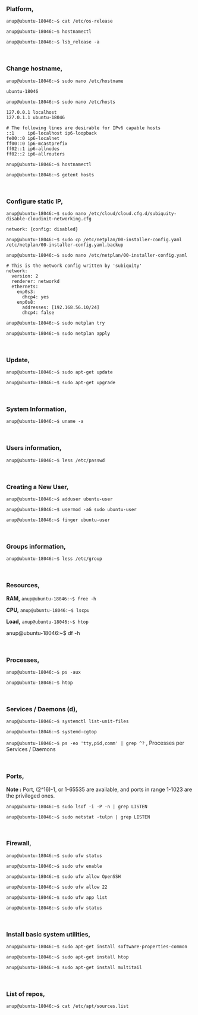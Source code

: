 ### Platform,

`anup@ubuntu-18046:~$ cat /etc/os-release`

`anup@ubuntu-18046:~$ hostnamectl`

`anup@ubuntu-18046:~$ lsb_release -a`

<br>

### Change hostname,

`anup@ubuntu-18046:~$ sudo nano /etc/hostname`

    ubuntu-18046

`anup@ubuntu-18046:~$ sudo nano /etc/hosts`

    127.0.0.1 localhost
    127.0.1.1 ubuntu-18046
    
    # The following lines are desirable for IPv6 capable hosts
    ::1     ip6-localhost ip6-loopback
    fe00::0 ip6-localnet
    ff00::0 ip6-mcastprefix
    ff02::1 ip6-allnodes
    ff02::2 ip6-allrouters

`anup@ubuntu-18046:~$ hostnamectl`

`anup@ubuntu-18046:~$ getent hosts`

<br>

### Configure static IP,

`anup@ubuntu-18046:~$ sudo nano /etc/cloud/cloud.cfg.d/subiquity-disable-cloudinit-networking.cfg`

    network: {config: disabled}


`anup@ubuntu-18046:~$ sudo cp /etc/netplan/00-installer-config.yaml /etc/netplan/00-installer-config.yaml.backup`

`anup@ubuntu-18046:~$ sudo nano /etc/netplan/00-installer-config.yaml`

    # This is the network config written by 'subiquity'
    network:
      version: 2
      renderer: networkd
      ethernets:
        enp0s3:
          dhcp4: yes
        enp0s8:
          addresses: [192.168.56.10/24]
          dhcp4: false

`anup@ubuntu-18046:~$ sudo netplan try`

`anup@ubuntu-18046:~$ sudo netplan apply`

<br>

### Update,

`anup@ubuntu-18046:~$ sudo apt-get update`

`anup@ubuntu-18046:~$ sudo apt-get upgrade`

<br>

### System Information,

`anup@ubuntu-18046:~$ uname -a`

<br>

### Users information,

`anup@ubuntu-18046:~$ less /etc/passwd`

<br>

### Creating a New User,

`anup@ubuntu-18046:~$ adduser ubuntu-user`

`anup@ubuntu-18046:~$ usermod -aG sudo ubuntu-user`

`anup@ubuntu-18046:~$ finger ubuntu-user`

<br>

### Groups information,

`anup@ubuntu-18046:~$ less /etc/group`

<br>

### Resources,

**RAM,** `anup@ubuntu-18046:~$ free -h`

**CPU,** `anup@ubuntu-18046:~$ lscpu`

**Load,** `anup@ubuntu-18046:~$ htop`

anup@ubuntu-18046:~$ df -h

<br>

### Processes,

`anup@ubuntu-18046:~$ ps -aux`

`anup@ubuntu-18046:~$ htop`

<br>

### Services / Daemons (d),

`anup@ubuntu-18046:~$ systemctl list-unit-files`

`anup@ubuntu-18046:~$ systemd-cgtop`

`anup@ubuntu-18046:~$ ps -eo 'tty,pid,comm' | grep ^?` , Processes per Services / Daemons

<br>

### Ports,

**Note :** Port, (2^16)-1, or 1-65535 are available, and ports in range 1-1023 are the privileged ones.

`anup@ubuntu-18046:~$ sudo lsof -i -P -n | grep LISTEN`

`anup@ubuntu-18046:~$ sudo netstat -tulpn | grep LISTEN`

<br>

### Firewall,

`anup@ubuntu-18046:~$ sudo ufw status`

`anup@ubuntu-18046:~$ sudo ufw enable`

`anup@ubuntu-18046:~$ sudo ufw allow OpenSSH`

`anup@ubuntu-18046:~$ sudo ufw allow 22`

`anup@ubuntu-18046:~$ sudo ufw app list`

`anup@ubuntu-18046:~$ sudo ufw status`

<br>

### Install basic system utilities,

`anup@ubuntu-18046:~$ sudo apt-get install software-properties-common`

`anup@ubuntu-18046:~$ sudo apt-get install htop`

`anup@ubuntu-18046:~$ sudo apt-get install multitail`

<br>

### List of repos,

`anup@ubuntu-18046:~$ cat /etc/apt/sources.list`

<br>
